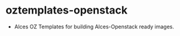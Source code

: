 oztemplates-openstack
============

- Alces OZ Templates for building Alces-Openstack ready images.
